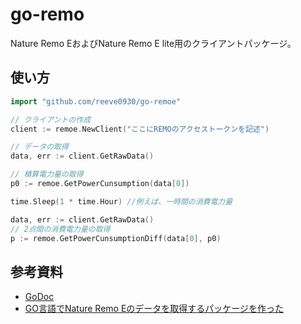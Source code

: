 # go-remo

Nature Remo EおよびNature Remo E lite用のクライアントパッケージ。

## 使い方

```go
import "github.com/reeve0930/go-remoe"

// クライアントの作成
client := remoe.NewClient("ここにREMOのアクセストークンを記述")

// データの取得
data, err := client.GetRawData()

// 積算電力量の取得
p0 := remoe.GetPowerCunsumption(data[0])

time.Sleep(1 * time.Hour) //例えば、一時間の消費電力量

data, err := client.GetRawData()
// 2点間の消費電力量の取得
p := remoe.GetPowerCunsumptionDiff(data[0], p0)
```

## 参考資料

- [GoDoc](https://godoc.org/github.com/reeve0930/go-remoe)
- [GO言語でNature Remo Eのデータを取得するパッケージを作った](https://fe-notes.work/posts/20200721_go-remoe/)

